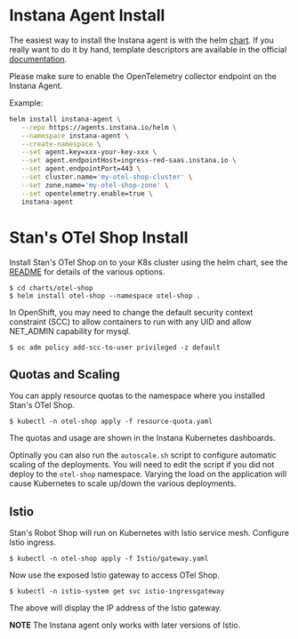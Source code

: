 # Instana Agent Install

The easiest way to install the Instana agent is with the helm [chart](https://hub.helm.sh/charts/stable/instana-agent). If you really want to do it by hand, template descriptors are available in the official [documentation](https://docs.instana.io/ecosystem/kubernetes/).

Please make sure to enable the OpenTelemetry collector endpoint on the Instana Agent.

Example:

```bash
helm install instana-agent \
   --repo https://agents.instana.io/helm \
   --namespace instana-agent \
   --create-namespace \
   --set agent.key=xxx-your-key-xxx \
   --set agent.endpointHost=ingress-red-saas.instana.io \
   --set agent.endpointPort=443 \
   --set cluster.name='my-otel-shop-cluster' \
   --set zone.name='my-otel-shop-zone' \
   --set opentelemetry.enable=true \
   instana-agent
```

# Stan's OTel Shop Install

Install Stan's OTel Shop on to your K8s cluster using the helm chart, see the [README](helm/README.md) for details of the various options.

```shell
$ cd charts/otel-shop
$ helm install otel-shop --namespace otel-shop .
```

In OpenShift, you may need to change the default security context constraint (SCC) to allow containers to run with any UID and allow NET_ADMIN capability for mysql.
```shell
$ oc adm policy add-scc-to-user privileged -z default
```

## Quotas and Scaling

You can apply resource quotas to the namespace where you installed Stan's OTel Shop.

```shell
$ kubectl -n otel-shop apply -f resource-quota.yaml
```

The quotas and usage are shown in the Instana Kubernetes dashboards.

Optinally you can also run the `autoscale.sh` script to configure automatic scaling of the deployments. You will need to edit the script if you did not deploy to the `otel-shop` namespace. Varying the load on the application will cause Kubernetes to scale up/down the various deployments.

## Istio

Stan's Robot Shop will run on Kubernetes with Istio service mesh. Configure Istio ingress.

```shell
$ kubectl -n otel-shop apply -f Istio/gateway.yaml
```

Now use the exposed Istio gateway to access OTel Shop.

```shell
$ kubectl -n istio-system get svc istio-ingressgateway
```

The above will display the IP address of the Istio gateway.

**NOTE** The Instana agent only works with later versions of Istio.
